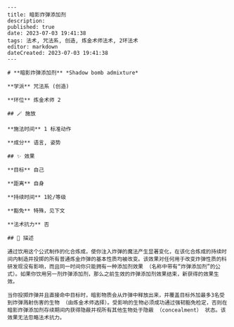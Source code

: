
    ---
    title: 暗影炸弹添加剂
    description: 
    published: true
    date: 2023-07-03 19:41:38
    tags: 法术, 咒法系, 创造, 炼金术师法术, 2环法术
    editor: markdown
    dateCreated: 2023-07-03 19:41:38
    ---

    # **暗影炸弹添加剂** *Shadow bomb admixture*

    **学派** 咒法系 (创造) 

    **环位** 炼金术师 2

    ## 🪄 施放

    **施法时间** 1 标准动作

    **成分** 语言, 姿势

    ## ✨ 效果 

    **目标** 自己 

    **距离** 自身  

    **持续时间** 1轮/等级 

    **豁免** 特殊，见下文

    **法术抗力** 否

    ## 📖 描述

    通过饮用这个公式制作的化合炼成，使你注入炸弹的魔法产生显著变化，在该化合炼成的持续时间内制造并投掷的所有普通炼金炸弹的基本性质均被改变。该效果对任何用于改变炸弹性质的科研发现没有影响，而且同一时间你只能拥有一种添加剂效果 （名称中带有“炸弹添加剂”的公式）。如果你饮用另一剂炸弹添加剂，那么之前生效的炸弹添加剂效果结束，新获得的效果生效。

    当你投掷炸弹并且直接命中目标时，暗影物质会从炸弹中释放出来，并覆盖目标外加最多3名受到炸弹溅射伤害的生物 （由炼金术师选择）。受影响的生物必须成功通过强韧豁免检定，否则在暗影炸弹添加剂存续期间内获得隐蔽并视所有其他生物处于隐蔽 （concealment） 状态。该效果无法忽略法术抗力。
    